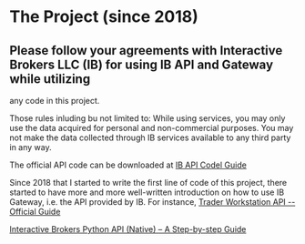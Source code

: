 # The Project (since 2018)
## Please follow your agreements with Interactive Brokers LLC (IB) for using IB API and Gateway while utilizing 
any code in this project.

Those rules inluding bu not limited to: While using services, you may only use the data acquired for personal 
and non-commercial purposes. You may not make the data collected through IB services available to any third 
party in any way. 

The official API code can be downloaded at
[IB API Codel Guide](https://interactivebrokers.github.io) 

Since 2018 that I started to write the first line of code of this project, there started to have more and more 
well-written introduction on how to use IB Gateway, i.e. the API provided by IB. For instance,
[Trader Workstation API -- Official Guide](https://algotrading101.com/learn/interactive-brokers-python-api-native-guide/)

[Interactive Brokers Python API (Native) – A Step-by-step Guide](https://algotrading101.com/learn/interactive-brokers-python-api-native-guide/)

